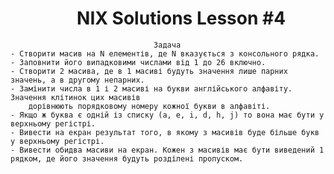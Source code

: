# &nbsp;&nbsp;&nbsp;&nbsp;&nbsp;&nbsp;&nbsp;&nbsp;&nbsp;&nbsp;&nbsp;&nbsp;&nbsp;&nbsp;&nbsp;&nbsp;NIX Solutions Lesson #4

                                    Задача 
    - Створити масив на N елементів, де N вказується з консольного рядка.
    - Заповнити його випадковими числами від 1 до 26 включно.
    - Створити 2 масива, де в 1 масиві будуть значення лише парних значень, а в другому непарних.
    - Замінити числа в 1 і 2 масиві на букви англійського алфавіту. Значення клітинок цих масивів 
        дорівнюють порядковому номеру кожної букви в алфавіті.
    - Якщо ж буква є одній із списку (a, e, i, d, h, j) то вона має бути у верхньому регістрі.
    - Вивести на екран результат того, в якому з масивів буде більше букв у верхньому регістрі.
    - Вивести обидва масиви на екран. Кожен з масивів має бути виведений 1 рядком, де його значення будуть розділені пропуском.

